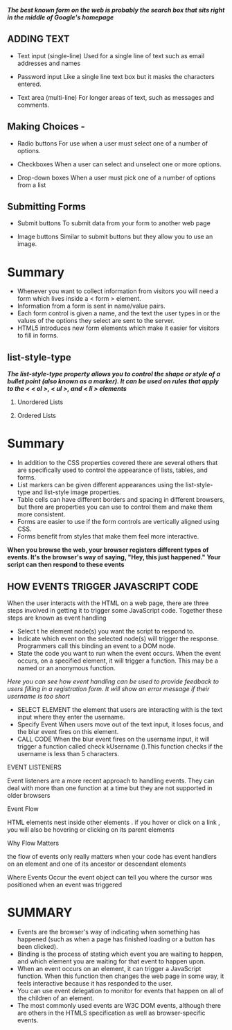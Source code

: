  ***The best known form on the web is probably the search box that sits right in the middle of Google's homepage***

## ADDING TEXT 

+ Text input (single-line) Used for a single line of text such as email addresses and names

+ Password input Like a single line text box but it masks the characters entered.

+ Text area (multi-line) For longer areas of text, such as messages and comments.

## Making Choices -

+ Radio buttons For use when a user must select one of a number of options.

+ Checkboxes When a user can select and unselect one or more options.

+ Drop-down boxes When a user must pick one of a number of options from a list

## Submitting Forms

+ Submit buttons To submit data from your form to another web page

+ Image buttons Similar to submit buttons but they allow you to use an image.


# Summary

+ Whenever you want to collect information from visitors you will need a form which lives inside a < form > element.
+ Information from a form is sent in name/value pairs.
+ Each form control is given a name, and the text the user types in or the values of the options they select are sent to the server.
+ HTML5 introduces new form elements which make it
easier for visitors to fill in forms.


## list-style-type

 ***The list-style-type property allows you to control the shape or style of a bullet point (also known as a marker). It can be used on rules that apply to the < < ol >, < ul >, and < li > elements***

1. Unordered Lists

2. Ordered Lists 

# Summary

+ In addition to the CSS properties covered there are several others that are specifically used to control the appearance of lists, tables, and forms.
+ List markers can be given different appearances using the list-style-type and list-style image properties.
+ Table cells can have different borders and spacing in different browsers, but there are properties you can use to control them and make them more consistent.
+ Forms are easier to use if the form controls are vertically aligned using CSS.
+ Forms benefit from styles that make them feel more
interactive.


**When you browse the web, your browser registers different types of events. It's the browser's way of saying, "Hey, this just happened." Your script can then respond to these events**

## HOW EVENTS TRIGGER JAVASCRIPT CODE

 When the user interacts with the HTML on a web page, there are three steps involved in getting it to trigger some JavaScript code. Together these steps are known as event handling

+ Select t he element node(s) you want the script to respond to.
+ Indicate which event on the selected node(s) will trigger the response. Programmers call this binding an event to a DOM node.
+ State the code you want to run when the event occurs. When the event occurs, on a specified element, it will trigger a function. This may be a named or an anonymous function.

 *Here you can see how event handling can be used to provide feedback to users filling in a registration form. It will show an error message if their username is too short*

+ SELECT ELEMENT the element that users are interacting with is the text input where they enter the username.
+ Specify Event When users move out of the text input, it loses focus, and the blur event fires on this element.
+ CALL CODE When the blur event fires on the username input, it will trigger a function called check kUsername ().This function checks if the username is less than 5 characters.

EVENT LISTENERS

 Event listeners are a more recent approach to handling events. They can deal with more than one function at a time but they are not supported in older browsers

 Event Flow

 HTML elements nest inside other elements . if you hover or click on a link , you will also be hovering or clicking on its parent elements

 Why Flow Matters

 the flow of events only really matters when your code has event handlers on an element and one of its ancestor or descendant elements

 Where Events Occur
the event object can tell you where the cursor was positioned when an event was triggered

# SUMMARY

+ Events are the browser's way of indicating when something has happened (such as when a page has finished loading or a button has been clicked).
+ Binding is the process of stating which event you are waiting to happen, and which element you are waiting for that event to happen upon.
+ When an event occurs on an element, it can trigger a JavaScript function. When this function then changes the web page in some way, it feels interactive because it has responded to the user.
+ You can use event delegation to monitor for events that happen on all of the children of an element.
+ The most commonly used events are W3C DOM events, although there are others in the HTMLS specification as well as browser-specific events.
 